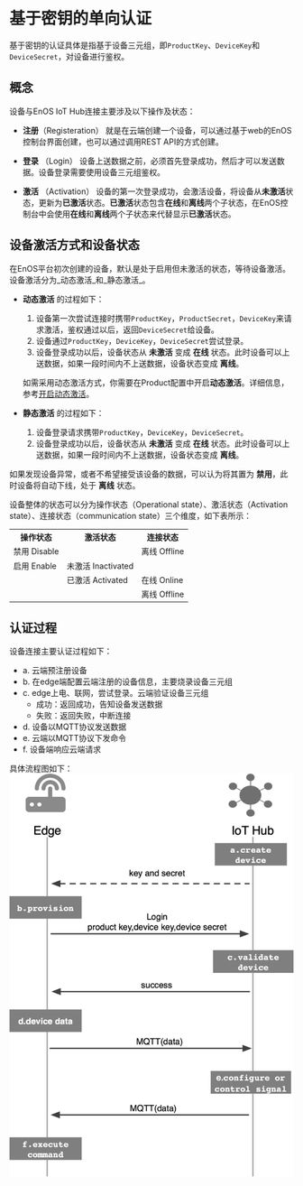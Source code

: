 # 基于密钥的单向认证

基于密钥的认证具体是指基于设备三元组，即`ProductKey`、`DeviceKey`和`DeviceSecret`，对设备进行鉴权。

## 概念

设备与EnOS IoT Hub连接主要涉及以下操作及状态：

- **注册**（Registeration）
  就是在云端创建一个设备，可以通过基于web的EnOS控制台界面创建，也可以通过调用REST API的方式创建。

- **登录** （Login）
  设备上送数据之前，必须首先登录成功，然后才可以发送数据。设备登录需要使用设备三元组鉴权。

- **激活** （Activation）
  设备的第一次登录成功，会激活设备，将设备从**未激活**状态，更新为**已激活**状态。**已激活**状态包含**在线**和**离线**两个子状态，在EnOS控制台中会使用**在线**和**离线**两个子状态来代替显示**已激活**状态。

## 设备激活方式和设备状态

在EnOS平台初次创建的设备，默认是处于启用但未激活的状态，等待设备激活。设备激活分为_动态激活_和_静态激活_。
- **动态激活** 的过程如下：

  1. 设备第一次尝试连接时携带`ProductKey`，`ProductSecret`，`DeviceKey`来请求激活，鉴权通过以后，返回`DeviceSecret`给设备。
  2. 设备通过`ProductKey`，`DeviceKey`，`DeviceSecret`尝试登录。
  3. 设备登录成功以后，设备状态从 **未激活** 变成 **在线** 状态。此时设备可以上送数据，如果一段时间内不上送数据，设备状态变成 **离线**。


  如需采用动态激活方式，你需要在Product配置中开启**动态激活**。详细信息，参考[开启动态激活](cloud/managing_products)。

- **静态激活** 的过程如下：

  1. 设备登录请求携带`ProductKey`，`DeviceKey`，`DeviceSecret`。
  2. 设备登录成功以后，设备状态从 **未激活** 变成 **在线** 状态。此时设备可以上送数据，如果一段时间内不上送数据，设备状态变成 **离线**。

如果发现设备异常，或者不希望接受该设备的数据，可以认为将其置为 **禁用**，此时设备将自动下线，处于 **离线** 状态。

设备整体的状态可以分为操作状态（Operational state）、激活状态（Activation state）、连接状态（communication state）三个维度，如下表所示：

<table>
   <tr>
     <th>操作状态</th>
     <th>激活状态</th>
     <th>连接状态</th>
   </tr>
   <tr>
     <td>禁用 Disable</td>
     <td></td>
     <td>离线 Offline</td>
   </tr>
   <tr>
     <td>启用 Enable</td>
     <td>未激活 Inactivated</td>
     <td></td>
   </tr>
   <tr>
     <td></td>
     <td>已激活 Activated</td>
     <td>在线 Online</td>
   </tr>
   <tr>
     <td></td>
     <td></td>
     <td>离线 Offline</td>
   </tr>
</table>


## 认证过程

设备连接主要认证过程如下：
- a. 云端预注册设备
- b. 在edge端配置云端注册的设备信息，主要烧录设备三元组
- c. edge上电、联网，尝试登录。云端验证设备三元组
  - 成功：返回成功，告知设备发送数据
  - 失败：返回失败，中断连接
- d. 设备以MQTT协议发送数据
- e. 云端以MQTT协议下发命令
- f. 设备端响应云端请求

具体流程图如下：
![](media/secret_communication.png)
